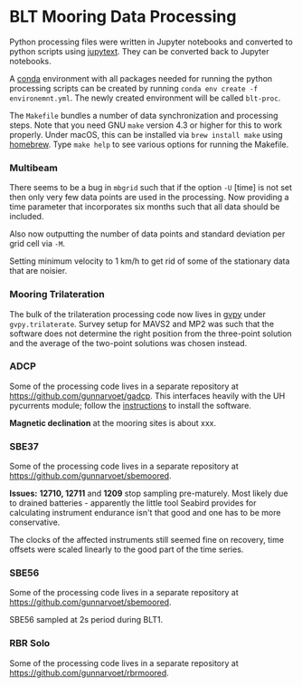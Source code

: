 BLT Mooring Data Processing
===========================

Python processing files were written in Jupyter notebooks and converted to python scripts using [jupytext](https://jupytext.readthedocs.io/en/latest/). They can be converted back to Jupyter notebooks.

A [conda](https://docs.conda.io/en/latest/) environment with all packages needed for running the python processing scripts can be created by running `conda env create -f environemnt.yml`. The newly created environment will be called `blt-proc`.

The `Makefile` bundles a number of data synchronization and processing steps. Note that you need GNU `make` version 4.3 or higher for this to work properly. Under macOS, this can be installed via `brew install make` using [homebrew](https://brew.sh/). Type `make help` to see various options for running the Makefile.

### Multibeam
There seems to be a bug in `mbgrid` such that if the option `-U` [time] is not set then only very few data points are used in the processing. Now providing a time parameter that incorporates six months such that all data should be included.

Also now outputting the number of data points and standard deviation per grid cell via `-M`.

Setting minimum velocity to 1 km/h to get rid of some of the stationary data that are noisier.

### Mooring Trilateration
The bulk of the trilateration processing code now lives in [gvpy](https://github.com/gunnarvoet/gvpy) under `gvpy.trilaterate`. Survey setup for MAVS2 and MP2 was such that the software does not determine the right position from the three-point solution and the average of the two-point solutions was chosen instead.

### ADCP
Some of the processing code lives in a separate repository at https://github.com/gunnarvoet/gadcp. This interfaces heavily with the UH pycurrents module; follow the [instructions](https://currents.soest.hawaii.edu/ocn_data_analysis/installation.html) to install the software.

<!-- The following is a list of ADCPs and for how long they recorded data. -->
     
<!-- |  SN |Mooring|Performance| -->
<!-- |-----|-------|-----------| -->
<!-- | 3109|M1     |Full record| -->
<!-- | 9408|M1     |Full record| -->
<!-- |13481|M1     |Full record; issues with pressure time series| -->
<!-- |14408|M1     |Few days only| -->
<!-- |22476|M1     |Few days only| -->
<!-- | 3110|M2     |Full record| -->
<!-- | 8063|M2     |No data| -->
<!-- | 8065|M2     |Few days only; no pressure| -->
<!-- |10219|M2     |Full record| -->
<!-- |22479|M2     |Few days only| -->
<!-- |23615|M2     |Few days only| -->
<!-- |  344|M3     |No data| -->
<!-- | 8122|M3     |Few days only; no pressure| -->
<!-- |12733|M3     |Few days only| -->
<!-- |15339|M3     |Few days only| -->
<!-- |15694|M3     |Full record| -->


**Magnetic declination** at the mooring sites is about xxx.

### SBE37
Some of the processing code lives in a separate repository at https://github.com/gunnarvoet/sbemoored.

**Issues:** **12710, 12711** and **1209** stop sampling pre-maturely. Most likely due to drained batteries - apparently the little tool Seabird provides for calculating instrument endurance isn't that good and one has to be more conservative.
<!-- | SN  | last good data | -->
<!-- |-----|----------------| -->
<!-- |12710|2020-02-09 21:00| -->
<!-- |12711|2020-03-17 12:00| -->
<!-- |12712|2020-01-16 23:15| -->

The clocks of the affected instruments still seemed fine on recovery, time offsets were scaled linearly to the good part of the time series.

### SBE56
Some of the processing code lives in a separate repository at https://github.com/gunnarvoet/sbemoored.

SBE56 sampled at 2s period during BLT1.

### RBR Solo
Some of the processing code lives in a separate repository at https://github.com/gunnarvoet/rbrmoored.

